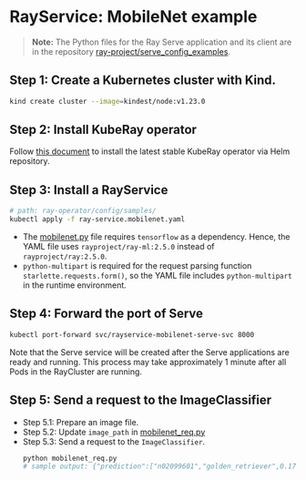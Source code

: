# RayService: MobileNet example

> **Note:** The Python files for the Ray Serve application and its client are in the repository [ray-project/serve_config_examples](https://github.com/ray-project/serve_config_examples).

## Step 1: Create a Kubernetes cluster with Kind.

```sh
kind create cluster --image=kindest/node:v1.23.0
```

## Step 2: Install KubeRay operator

Follow [this document](../../helm-chart/kuberay-operator/README.md) to install the latest stable KubeRay operator via Helm repository.

## Step 3: Install a RayService

```sh
# path: ray-operator/config/samples/
kubectl apply -f ray-service.mobilenet.yaml
```

* The [mobilenet.py](https://github.com/ray-project/serve_config_examples/blob/master/mobilenet/mobilenet.py) file requires `tensorflow` as a dependency. Hence, the YAML file uses `rayproject/ray-ml:2.5.0` instead of `rayproject/ray:2.5.0`.
* `python-multipart` is required for the request parsing function `starlette.requests.form()`, so the YAML file includes `python-multipart` in the runtime environment.

## Step 4: Forward the port of Serve

```sh
kubectl port-forward svc/rayservice-mobilenet-serve-svc 8000
```

Note that the Serve service will be created after the Serve applications are ready and running. This process may take approximately 1 minute after all Pods in the RayCluster are running.

## Step 5: Send a request to the ImageClassifier

* Step 5.1: Prepare an image file.
* Step 5.2: Update `image_path` in [mobilenet_req.py](https://github.com/ray-project/serve_config_examples/blob/master/mobilenet/mobilenet_req.py)
* Step 5.3: Send a request to the `ImageClassifier`.
  ```sh
  python mobilenet_req.py
  # sample output: {"prediction":["n02099601","golden_retriever",0.17944198846817017]}
  ```

